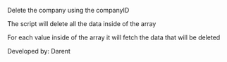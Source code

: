 

Delete the company using the companyID

The script will delete all the data inside of the array 

For each value inside of the array it will fetch the data that will be deleted 

Developed by: Darent
